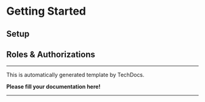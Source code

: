 # Getting Started

## Setup

## Roles & Authorizations

---

This is automatically generated template by TechDocs.

**Please fill your documentation here!**

---
